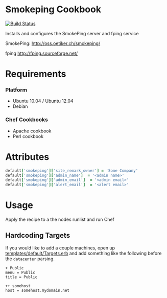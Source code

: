 Smokeping Cookbook
=================
[![Build Status](https://travis-ci.org/tas50/smokeping-chef.svg?branch=master)](https://travis-ci.org/tas50/smokeping-chef)

Installs and configures the SmokePing server and fping service

SmokePing:
http://oss.oetiker.ch/smokeping/	

fping
http://fping.sourceforge.net/

Requirements
============

### Platform
* Ubuntu 10.04 / Ubuntu 12.04
* Debian

### Chef Cookbooks
* Apache cookbook
* Perl cookbook

Attributes
==========
```ruby
default['smokeping']['site_remark_owner'] = 'Some Company'
default['smokeping']['admin_name']  = '<admin name>'
default['smokeping']['admin_email']  = '<admin email>'
default['smokeping']['alert_email']  = '<alert email>'
```


Usage
=====
Apply the recipe to a the nodes runlist and run Chef

## Hardcoding Targets

If you would like to add a couple machines, open up [templates/default/Targets.erb](templates/default/Targets.erb) and add something like the following before the `datacenter` parsing.
```
+ Public                                                                                           
menu = Public                                                           
title = Public

++ somehost
host = somehost.mydomain.net  
```

